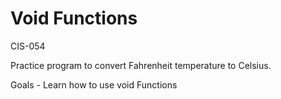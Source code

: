# Void Functions
 CIS-054

Practice program to convert Fahrenheit temperature to Celsius.

Goals
    - Learn how to use void Functions